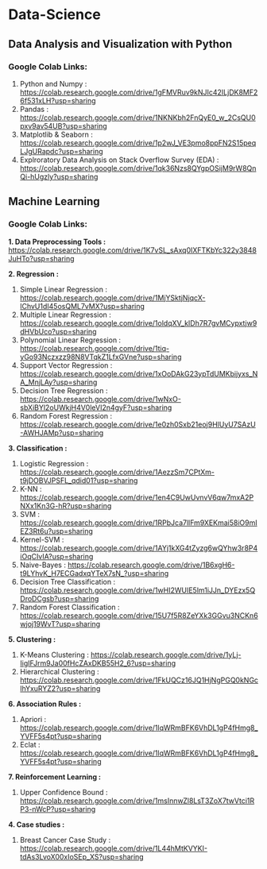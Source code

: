# Data-Science

## Data Analysis and Visualization with Python

### Google Colab Links:

1. Python and Numpy : https://colab.research.google.com/drive/1gFMVRuv9kNJIc42ILjDK8MF26f531xLH?usp=sharing
2. Pandas : https://colab.research.google.com/drive/1NKNKbh2FnQyE0_w_2CsQU0pxv9av54UB?usp=sharing
3. Matplotlib & Seaborn : https://colab.research.google.com/drive/1p2wJ_VE3pmo8ppFN2S15peqLJgURapdc?usp=sharing
4. Explroratory Data Analysis on Stack Overflow Survey (EDA) : https://colab.research.google.com/drive/1qk36Nzs8QYgpOSijM9rW8QnQi-hUgzly?usp=sharing

## Machine Learning

### Google Colab Links:

**1. Data Preprocessing Tools :** https://colab.research.google.com/drive/1K7vSL_sAxq0IXFTKbYc322y3848JuHTo?usp=sharing

**2. Regression :**
   1. Simple Linear Regression : https://colab.research.google.com/drive/1MjYSktjNjqcX-lChvU1dI45osQML7vMX?usp=sharing
   2. Multiple Linear Regression : https://colab.research.google.com/drive/1oldqXV_kIDh7R7gvMCypxtjw9dHVbUco?usp=sharing
   3. Polynomial Linear Regression : https://colab.research.google.com/drive/1tiq-yGo93Nczxzz98N8VTqkZ1LfxGVne?usp=sharing
   4. Support Vector Regression : https://colab.research.google.com/drive/1xOoDAkG23ypTdUMKbijyxs_NA_MnjLAy?usp=sharing
   5. Decision Tree Regression : https://colab.research.google.com/drive/1wNxO-sbXiBYl2oUWkjH4V0leVI2n4gyF?usp=sharing
   6. Random Forest Regression : https://colab.research.google.com/drive/1e0zh0Sxb21eoj9HlUyU7SAzU-AWHJAMp?usp=sharing
      
**3. Classification :**
   1. Logistic Regression : https://colab.research.google.com/drive/1AezzSm7CPtXm-t9jDOBVJPSFL_qdid01?usp=sharing
   2. K-NN : https://colab.research.google.com/drive/1en4C9UwUvnvV6qw7mxA2PNXx1Kn3G-hR?usp=sharing
   3. SVM : https://colab.research.google.com/drive/1RPbJca7llFm9XEKmai58iO9mIEZ3Rt6u?usp=sharing
   4. Kernel-SVM : https://colab.research.google.com/drive/1AYj1kXG4tZyzg6wQYhw3r8P4iOqCIvIA?usp=sharing
   5. Naive-Bayes : https://colab.research.google.com/drive/1B6xgH6-t9LYhvK_H7ECGadxqYTeX7sN_?usp=sharing
   6. Decision Tree Classification : https://colab.research.google.com/drive/1wHI2WUIE5lm1iJJn_DYEzx5QDroDCgsb?usp=sharing
   7. Random Forest Classification : https://colab.research.google.com/drive/15U7f5R8ZeYXk3GGvu3NCKn6wjoj19WvT?usp=sharing
   
**5. Clustering :**
   1. K-Means Clustering : https://colab.research.google.com/drive/1yLj-IigIFJrm9Ja00fHcZAxDKB55H2_6?usp=sharing
   2. Hierarchical Clustering : https://colab.research.google.com/drive/1FkUQCz16JQ1HjNgPGQ0kNGclhYxuRYZ2?usp=sharing

**6. Association Rules :**
   1. Apriori : https://colab.research.google.com/drive/1lqWRmBFK6VhDL1gP4fHmg8_YVFF5s4pt?usp=sharing
   2. Eclat : https://colab.research.google.com/drive/1lqWRmBFK6VhDL1gP4fHmg8_YVFF5s4pt?usp=sharing

**7. Reinforcement Learning :**
   1. Upper Confidence Bound : https://colab.research.google.com/drive/1msInnwZl8LsT3ZoX7twVtci1RP3-nWcP?usp=sharing

**4. Case studies :**
   1. Breast Cancer Case Study : https://colab.research.google.com/drive/1L44hMtKVYKI-tdAs3LvoX00xIoSEp_XS?usp=sharing
